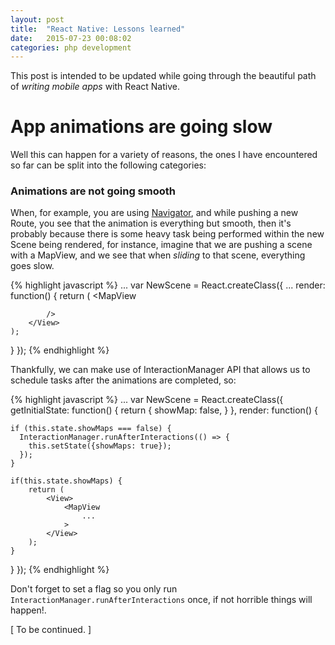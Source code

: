 ```yaml
---
layout: post
title:  "React Native: Lessons learned"
date:   2015-07-23 00:08:02
categories: php development
---
```


This post is intended to be updated while going through the beautiful path of *writing mobile apps* with React Native.


# App animations are going slow

Well this can happen for a variety of reasons, the ones I have encountered so far can be split into the following categories:

### Animations are not going smooth

When, for example, you are using [Navigator](https://facebook.github.io/react-native/docs/navigator.html), and while pushing a new Route, you see that the animation is everything but smooth, then it's probably because there is some heavy task being performed within the new Scene being rendered, for instance, imagine that we are pushing a scene with a MapView, and we see that when _sliding_ to that scene, everything goes slow.

{% highlight javascript %}
...
var NewScene = React.createClass({
   ...
   render: function() {
    return (
        <View>
            <MapView

            />
        </View>
    );
   }
});
{% endhighlight %}

Thankfully, we can make use of InteractionManager API that allows us to schedule tasks after the animations are completed, so:

{% highlight javascript %}
...
var NewScene = React.createClass({
   getInitialState: function() {
    return {
        showMap: false,
    }
   },
   render: function() {

    if (this.state.showMaps === false) {
      InteractionManager.runAfterInteractions(() => {
        this.setState({showMaps: true});
      });
    }

    if(this.state.showMaps) {
        return (
            <View>
                <MapView
                    ...
                >
            </View>
        );
    }
   }
});
{% endhighlight %}

Don't forget to set a flag so you only run `InteractionManager.runAfterInteractions` once, if not horrible things will happen!.


[ To be continued. ]
